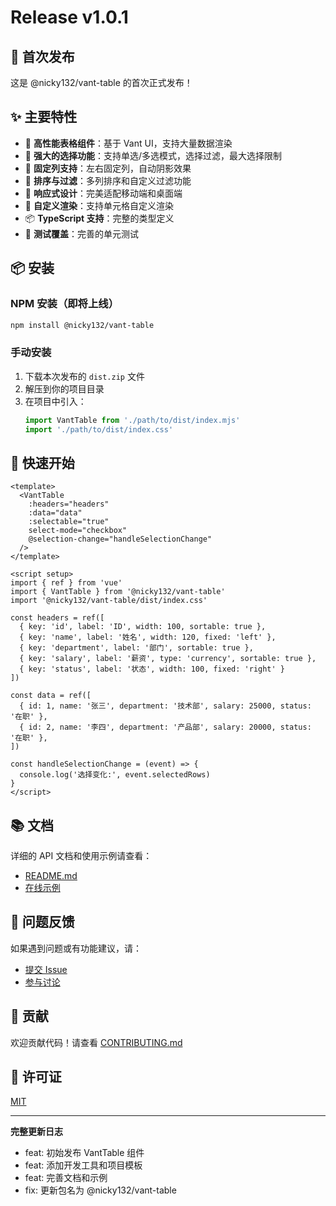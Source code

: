 # Release v1.0.1

## 🎉 首次发布

这是 @nicky132/vant-table 的首次正式发布！

## ✨ 主要特性

- 🚀 **高性能表格组件**：基于 Vant UI，支持大量数据渲染
- 🎯 **强大的选择功能**：支持单选/多选模式，选择过滤，最大选择限制
- 📌 **固定列支持**：左右固定列，自动阴影效果
- 🔄 **排序与过滤**：多列排序和自定义过滤功能
- 📱 **响应式设计**：完美适配移动端和桌面端
- 🎨 **自定义渲染**：支持单元格自定义渲染
- 📦 **TypeScript 支持**：完整的类型定义
- 🧪 **测试覆盖**：完善的单元测试

## 📦 安装

### NPM 安装（即将上线）
```bash
npm install @nicky132/vant-table
```

### 手动安装
1. 下载本次发布的 `dist.zip` 文件
2. 解压到你的项目目录
3. 在项目中引入：
   ```javascript
   import VantTable from './path/to/dist/index.mjs'
   import './path/to/dist/index.css'
   ```

## 🚀 快速开始

```vue
<template>
  <VantTable
    :headers="headers"
    :data="data"
    :selectable="true"
    select-mode="checkbox"
    @selection-change="handleSelectionChange"
  />
</template>

<script setup>
import { ref } from 'vue'
import { VantTable } from '@nicky132/vant-table'
import '@nicky132/vant-table/dist/index.css'

const headers = ref([
  { key: 'id', label: 'ID', width: 100, sortable: true },
  { key: 'name', label: '姓名', width: 120, fixed: 'left' },
  { key: 'department', label: '部门', sortable: true },
  { key: 'salary', label: '薪资', type: 'currency', sortable: true },
  { key: 'status', label: '状态', width: 100, fixed: 'right' }
])

const data = ref([
  { id: 1, name: '张三', department: '技术部', salary: 25000, status: '在职' },
  { id: 2, name: '李四', department: '产品部', salary: 20000, status: '在职' },
])

const handleSelectionChange = (event) => {
  console.log('选择变化:', event.selectedRows)
}
</script>
```

## 📚 文档

详细的 API 文档和使用示例请查看：
- [README.md](https://github.com/nicky132/vant-table/blob/main/README.md)
- [在线示例](https://github.com/nicky132/vant-table/tree/main/example)

## 🐛 问题反馈

如果遇到问题或有功能建议，请：
- [提交 Issue](https://github.com/nicky132/vant-table/issues)
- [参与讨论](https://github.com/nicky132/vant-table/discussions)

## 🤝 贡献

欢迎贡献代码！请查看 [CONTRIBUTING.md](https://github.com/nicky132/vant-table/blob/main/CONTRIBUTING.md)

## 📄 许可证

[MIT](https://github.com/nicky132/vant-table/blob/main/LICENSE)

---

**完整更新日志**

- feat: 初始发布 VantTable 组件
- feat: 添加开发工具和项目模板
- feat: 完善文档和示例
- fix: 更新包名为 @nicky132/vant-table